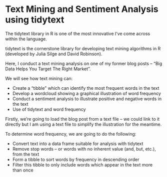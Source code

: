 # Text Mining and Sentiment Analysis using tidytext

The tidytext library in R is one of the most innovative I’ve come across within the language.

tidytext is the cornerstone library for developing text mining algorithms in R (developed by Julia Silge and David Robinson).

Here, I conduct a text mining analysis on one of my former blog posts – “Big Data Helps You Target The Right Market”.

We will see how text mining can:

- Create a “tibble” which can identify the most frequent words in the text
- Develop a wordcloud showing a graphical illustration of word frequency
- Conduct a sentiment analysis to illustrate positive and negative words in the text
- Use of tidytext and word frequency

Firstly, we’re going to load the blog post from a text file – we could link to it directly but I am using a text file to simplify the illustration for the meantime.

To determine word frequency, we are going to do the following:

- Convert text into a data frame suitable for analysis with tidytext
- Remove stop words – or words with no inherent value (and, but, etc.), from the text
- Form a tibble to sort words by frequency in descending order
- Filter this tibble to only include words which appear in the text more than once
